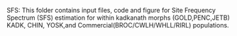 SFS: This folder contains input files, code and figure for Site Frequency Spectrum (SFS) estimation for within kadkanath morphs (GOLD,PENC,JETB) KADK, CHIN, YOSK,and Commercial(BROC/CWLH/WHLL/RIRL) populations. 

